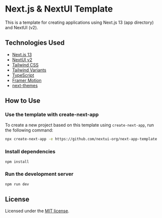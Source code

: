 # Next.js & NextUI Template

This is a template for creating applications using Next.js 13 (app directory) and NextUI (v2).

## Technologies Used

-  [Next.js 13](https://nextjs.org/docs/getting-started)
-  [NextUI v2](https://nextui.org/)
-  [Tailwind CSS](https://tailwindcss.com/)
-  [Tailwind Variants](https://tailwind-variants.org)
-  [TypeScript](https://www.typescriptlang.org/)
-  [Framer Motion](https://www.framer.com/motion/)
-  [next-themes](https://github.com/pacocoursey/next-themes)

## How to Use

### Use the template with create-next-app

To create a new project based on this template using `create-next-app`, run the following command:

```bash
npx create-next-app -e https://github.com/nextui-org/next-app-template
```

### Install dependencies

```bash
npm install
```

### Run the development server

```bash
npm run dev
```

## License

Licensed under the [MIT license](https://github.com/nextui-org/next-app-template/blob/main/LICENSE).
